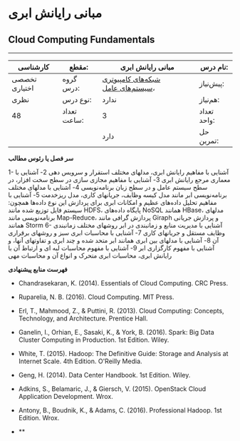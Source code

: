 # مبانی رایانش ابری
## Cloud Computing Fundamentals
_______________________________________________________________________________
| کارشناسی      | مقطع:       | مبانی رایانش ابری                                                                                                        | نام درس:    |
| ------------- | ----------- | ------------------------------------------------------------------------------------------------------------------------ | ----------- |
| تخصصی اختیاری | گروه درس:   | [شبکه‌های کامپیوتری](../elective/Computer-Networks.md) ،[سیستم‌های عامل](../elective/Principles-of-Operating-Systems.md) | پیش‌نیاز:   |
| نظری          | نوع درس:    | ندارد                                                                                                                    | هم‌نیاز:    |
| 48            | تعداد ساعت: | 3                                                                                                                        | تعداد واحد: |
|               |             |  دارد                                                                                                                    | حل تمرین:   |

**سر فصل یا رئوس مطالب**

1- آشنایی با مفاهیم رایانش ابری، مدلهای مختلف استقرار و سرویس دهی 2- آشنایی با معماری مرجع رایانش ابری 3- آشنایی با مفاهیم مجازی سازی در سطح سخت افزار، در سطح سیستم عامل و در سطح زبان برنامه‌نویسی 4- آشنایی با مدلهای مختلف برنامه‌نویسی ابر مانند مدل کیسه وظایف، جریانهای کاری، مدل ریزخدمت 5- آشنایی با مفاهیم تحلیل داده‌های عظیم و امکانات ابری برای پردازش این نوع داده‌ها همچون: سیستم فایل توزیع شده مانند HDFS، پایگاه داده‌های NoSQL همانند HBase، مدلهای برنامه‌نویسی مانند Map-Reduce، پردازش گرافی مانند Giraph و پردازش جریانی همانند Storm 6- آشنایی با مدیریت منابع و زمانبندی در ابر روشهای مختلف زمانبندی وظایف مستقل و جریانهای کاری 7- آشنایی با محاسبات ابری سبز و روشهای برقراری آن 8- آشنایی با مدلهای بین ابری همانند ابر متحد شده و چند ابری و تفاوتهای آنها، و آشنایی با مفهوم کارگزاری ابر 9- آشنایی با مفهوم محاسبات لبه ای و ارتباط آن با رایانش ابری، محاسبات ابری متحرک و انواع آن و محاسبات مهی

**فهرست منابع پیشنهادی**


- Chandrasekaran, K. (2014). Essentials of Cloud Computing. CRC Press.

- Ruparelia, N. B. (2016). Cloud Computing. MIT Press.

- Erl, T., Mahmood, Z., & Puttini, R. (2013). Cloud Computing: Concepts, Technology, and Architecture. Prentice Hall.

- Ganelin, I., Orhian, E., Sasaki, K., & York, B. (2016). Spark: Big Data Cluster Computing in Production. 1st Edition. Wiley.

- White, T. (2015). Hadoop: The Definitive Guide: Storage and Analysis at Internet Scale. 4th Edition. O'Reilly Media.

- Geng, H. (2014). Data Center Handbook. 1st Edition. Wiley.

- Adkins, S., Belamaric, J., & Giersch, V. (2015). OpenStack Cloud Application Development. Wrox.

- Antony, B., Boudnik, K., & Adams, C. (2016). Professional Hadoop. 1st Edition. Wrox.

- **
